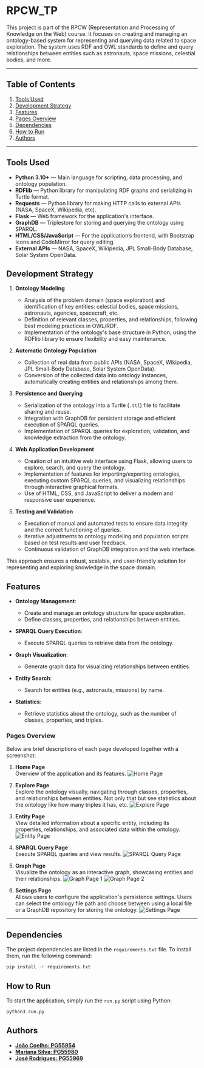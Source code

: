 # RPCW_TP

This project is part of the RPCW (Representation and Processing of Knowledge on the Web) course. It focuses on creating and managing an ontology-based system for representing and querying data related to space exploration. The system uses RDF and OWL standards to define and query relationships between entities such as astronauts, space missions, celestial bodies, and more.

---

## Table of Contents

1. [Tools Used](#tools-used)
2. [Development Strategy](#development-strategy)
3. [Features](#features)
4. [Pages Overview](#pages-overview)
5. [Dependencies](#dependencies)
6. [How to Run](#how-to-run)
7. [Authors](#authors)

---

## Tools Used

* **Python 3.10+** — Main language for scripting, data processing, and ontology population.
* **RDFlib** — Python library for manipulating RDF graphs and serializing in Turtle format.
* **Requests** — Python library for making HTTP calls to external APIs (NASA, SpaceX, Wikipedia, etc).
* **Flask** — Web framework for the application's interface.
* **GraphDB** — Triplestore for storing and querying the ontology using SPARQL.
* **HTML/CSS/JavaScript** — For the application’s frontend, with Bootstrap Icons and CodeMirror for query editing.
* **External APIs** — NASA, SpaceX, Wikipedia, JPL Small-Body Database, Solar System OpenData.

## Development Strategy

1. **Ontology Modeling**

   * Analysis of the problem domain (space exploration) and identification of key entities: celestial bodies, space missions, astronauts, agencies, spacecraft, etc.
   * Definition of relevant classes, properties, and relationships, following best modeling practices in OWL/RDF.
   * Implementation of the ontology's base structure in Python, using the RDFlib library to ensure flexibility and easy maintenance.

2. **Automatic Ontology Population**

   * Collection of real data from public APIs (NASA, SpaceX, Wikipedia, JPL Small-Body Database, Solar System OpenData).
   * Conversion of the collected data into ontology instances, automatically creating entities and relationships among them.

3. **Persistence and Querying**

   * Serialization of the ontology into a Turtle (`.ttl`) file to facilitate sharing and reuse.
   * Integration with GraphDB for persistent storage and efficient execution of SPARQL queries.
   * Implementation of SPARQL queries for exploration, validation, and knowledge extraction from the ontology.

4. **Web Application Development**

   * Creation of an intuitive web interface using Flask, allowing users to explore, search, and query the ontology.
   * Implementation of features for importing/exporting ontologies, executing custom SPARQL queries, and visualizing relationships through interactive graphical formats.
   * Use of HTML, CSS, and JavaScript to deliver a modern and responsive user experience.

5. **Testing and Validation**

   * Execution of manual and automated tests to ensure data integrity and the correct functioning of queries.
   * Iterative adjustments to ontology modeling and population scripts based on test results and user feedback.
   * Continuous validation of GraphDB integration and the web interface.

This approach ensures a robust, scalable, and user-friendly solution for representing and exploring knowledge in the space domain.

## Features

- **Ontology Management**:

  - Create and manage an ontology structure for space exploration.
  - Define classes, properties, and relationships between entities.

- **SPARQL Query Execution**:

  - Execute SPARQL queries to retrieve data from the ontology.

- **Graph Visualization**:

  - Generate graph data for visualizing relationships between entities.

- **Entity Search**:

  - Search for entities (e.g., astronauts, missions) by name.

- **Statistics**:
  - Retrieve statistics about the ontology, such as the number of classes, properties, and triples.

### Pages Overview

Below are brief descriptions of each page developed together with a screenshot:

1. **Home Page**  
   Overview of the application and its features.
   ![Home Page](public/home_page.png)

2. **Explore Page**  
   Explore the ontology visually, navigating through classes, properties, and relationships between entities. Not only that but see statistics about the ontology like how many triples it has, etc.
   ![Explore Page](public/explore_page.png)

3. **Entity Page**  
   View detailed information about a specific entity, including its properties, relationships, and associated data within the ontology.
   ![Entity Page](public/entity_page.png)

4. **SPARQL Query Page**  
   Execute SPARQL queries and view results.
   ![SPARQL Query Page](public/sparql_page.png)

5. **Graph Page**  
   Visualize the ontology as an interactive graph, showcasing entities and their relationships.
   ![Graph Page 1](public/graph_page_1.png)
   ![Graph Page 2](public/graph_page_2.png)

6. **Settings Page**  
   Allows users to configure the application's persistence settings. Users can select the ontology file path and choose between using a local file or a GraphDB repository for storing the ontology.
   ![Settings Page](public/settings_page.png)

---

## Dependencies

The project dependencies are listed in the `requirements.txt` file. To install them, run the following command:

```bash
pip install -r requirements.txt
```

## How to Run

To start the application, simply run the `run.py` script using Python:

```bash
python3 run.py
```

## Authors

- [**João Coelho: PG55954**](https://github.com/JoaoCoelho2003)
- [**Mariana Silva: PG55980**](https://github.com/MarianaSilva659)
- [**José Rodrigues: PG55969**](https://github.com/FilipeR13)
